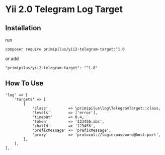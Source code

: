 # Yii 2.0 Telegram Log Target #


## Installation ##

run

```
composer require primipilus/yii2-telegram-target:^1.0
```

or add 

```
"primipilus/yii2-telegram-target": "^1.0"
```

## How To Use ##

```
'log' => [
    'targets' => [
        [
            'class'         => \primipilus\log\TelegramTarget::class,
            'levels'        => ['error'],
            'timeout'       => 0.4,
            'token'         => '123456:abc', 
            'chatId'        => '123456', 
            'prefixMessage' => 'prefixMessage', 
            'proxy'         => 'protocol://login:password@host:port', 
        ],
    ],
],
```